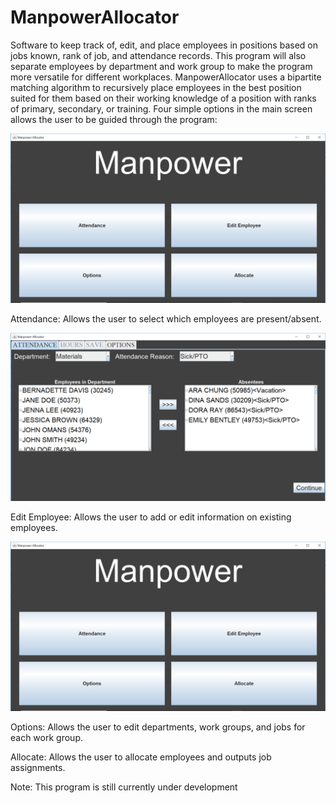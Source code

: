 # ManpowerAllocator
Software to keep track of, edit, and place employees in positions based on jobs known, rank of job, and attendance records. This program will also separate employees by department and work group to make the program more versatile for different workplaces. ManpowerAllocator uses a bipartite matching algorithm to recursively place employees in the best position suited for them based on their working knowledge of a position with ranks of primary, secondary, or training. Four simple options in the main screen allows the user to be guided through the program:

![Screenshot](MainScreen.PNG)

Attendance: Allows the user to select which employees are present/absent.

![Screenshot](AbsentScreen.PNG)

Edit Employee: Allows the user to add or edit information on existing employees.

![Screenshot](MainScreen.PNG)

Options: Allows the user to edit departments, work groups, and jobs for each work group.

Allocate: Allows the user to allocate employees and outputs job assignments. 

Note: This program is still currently under development
